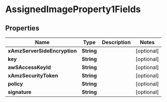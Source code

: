 

# AssignedImageProperty1Fields


## Properties

| Name | Type | Description | Notes |
|------------ | ------------- | ------------- | -------------|
|**xAmzServerSideEncryption** | **String** |  |  [optional] |
|**key** | **String** |  |  [optional] |
|**awSAccessKeyId** | **String** |  |  [optional] |
|**xAmzSecurityToken** | **String** |  |  [optional] |
|**policy** | **String** |  |  [optional] |
|**signature** | **String** |  |  [optional] |



